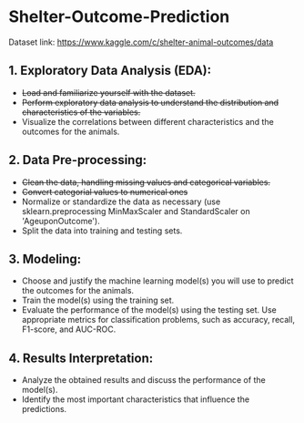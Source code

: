 # Shelter-Outcome-Prediction
Dataset link: https://www.kaggle.com/c/shelter-animal-outcomes/data

## 1. Exploratory Data Analysis (EDA):
- ~~Load and familiarize yourself with the dataset.~~
- ~~Perform exploratory data analysis to understand the distribution and characteristics of the variables.~~
- Visualize the correlations between different characteristics and the outcomes for the animals.

## 2. Data Pre-processing:
- ~~Clean the data, handling missing values and categorical variables.~~
- ~~Convert categorial values to numerical ones~~
- Normalize or standardize the data as necessary (use sklearn.preprocessing MinMaxScaler and StandardScaler on 'AgeuponOutcome').
- Split the data into training and testing sets.

## 3. Modeling:
- Choose and justify the machine learning model(s) you will use to predict the outcomes for the animals.
- Train the model(s) using the training set.
- Evaluate the performance of the model(s) using the testing set. Use appropriate metrics for classification problems, such as accuracy, recall, F1-score, and AUC-ROC.

## 4. Results Interpretation:
- Analyze the obtained results and discuss the performance of the model(s).
- Identify the most important characteristics that influence the predictions.
